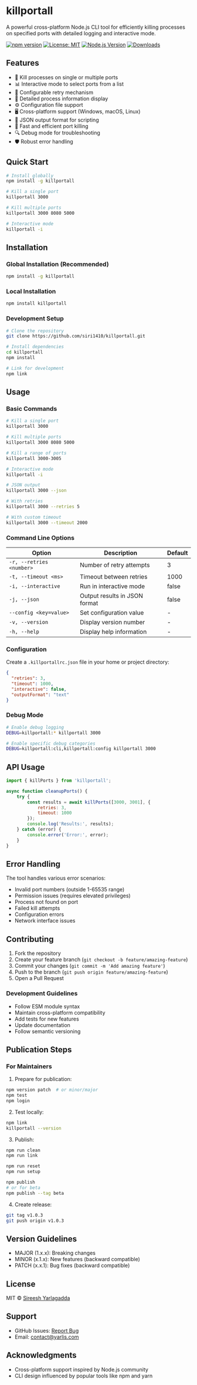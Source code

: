 # killportall

A powerful cross-platform Node.js CLI tool for efficiently killing processes on specified ports with detailed logging and interactive mode.

[![npm version](https://badge.fury.io/js/killportall.svg)](https://badge.fury.io/js/killportall)
[![License: MIT](https://img.shields.io/badge/License-MIT-yellow.svg)](https://opensource.org/licenses/MIT)
[![Node.js Version](https://img.shields.io/node/v/killportall.svg)](https://nodejs.org)
[![Downloads](https://img.shields.io/npm/dm/killportall.svg)](https://www.npmjs.com/package/killportall)

## Features

- 🎯 Kill processes on single or multiple ports
- 📊 Interactive mode to select ports from a list
- 🔄 Configurable retry mechanism
- 📝 Detailed process information display
- ⚙️ Configuration file support
- 🖥️ Cross-platform support (Windows, macOS, Linux)
- 🎨 JSON output format for scripting
- 🚀 Fast and efficient port killing
- 🔍 Debug mode for troubleshooting
- 🛡️ Robust error handling

## Quick Start

```bash
# Install globally
npm install -g killportall

# Kill a single port
killportall 3000

# Kill multiple ports
killportall 3000 8080 5000

# Interactive mode
killportall -i
```

## Installation

### Global Installation (Recommended)
```bash
npm install -g killportall
```

### Local Installation
```bash
npm install killportall
```

### Development Setup
```bash
# Clone the repository
git clone https://github.com/siri1410/killportall.git

# Install dependencies
cd killportall
npm install

# Link for development
npm link
```

## Usage

### Basic Commands

```bash
# Kill a single port
killportall 3000

# Kill multiple ports
killportall 3000 8080 5000

# Kill a range of ports
killportall 3000-3005

# Interactive mode
killportall -i

# JSON output
killportall 3000 --json

# With retries
killportall 3000 --retries 5

# With custom timeout
killportall 3000 --timeout 2000
```

### Command Line Options

| Option | Description | Default |
|--------|-------------|---------|
| `-r, --retries <number>` | Number of retry attempts | 3 |
| `-t, --timeout <ms>` | Timeout between retries | 1000 |
| `-i, --interactive` | Run in interactive mode | false |
| `-j, --json` | Output results in JSON format | false |
| `--config <key=value>` | Set configuration value | - |
| `-v, --version` | Display version number | - |
| `-h, --help` | Display help information | - |

### Configuration

Create a `.killportallrc.json` file in your home or project directory:

```json
{
  "retries": 3,
  "timeout": 1000,
  "interactive": false,
  "outputFormat": "text"
}
```

### Debug Mode

```bash
# Enable debug logging
DEBUG=killportall:* killportall 3000

# Enable specific debug categories
DEBUG=killportall:cli,killportall:config killportall 3000
```

## API Usage

```javascript
import { killPorts } from 'killportall';

async function cleanupPorts() {
    try {
        const results = await killPorts([3000, 3001], {
            retries: 3,
            timeout: 1000
        });
        console.log('Results:', results);
    } catch (error) {
        console.error('Error:', error);
    }
}
```

## Error Handling

The tool handles various error scenarios:
- Invalid port numbers (outside 1-65535 range)
- Permission issues (requires elevated privileges)
- Process not found on port
- Failed kill attempts
- Configuration errors
- Network interface issues

## Contributing

1. Fork the repository
2. Create your feature branch (`git checkout -b feature/amazing-feature`)
3. Commit your changes (`git commit -m 'Add amazing feature'`)
4. Push to the branch (`git push origin feature/amazing-feature`)
5. Open a Pull Request

### Development Guidelines
- Follow ESM module syntax
- Maintain cross-platform compatibility
- Add tests for new features
- Update documentation
- Follow semantic versioning

## Publication Steps

### For Maintainers

1. Prepare for publication:
```bash
npm version patch  # or minor/major
npm test
npm login
```

2. Test locally:
```bash
npm link
killportall --version
```

3. Publish:
```bash
npm run clean
npm run link

npm run reset
npm run setup

npm publish
# or for beta
npm publish --tag beta
```

4. Create release:
```bash
git tag v1.0.3
git push origin v1.0.3
```

## Version Guidelines

- MAJOR (1.x.x): Breaking changes
- MINOR (x.1.x): New features (backward compatible)
- PATCH (x.x.1): Bug fixes (backward compatible)

## License

MIT © [Sireesh Yarlagadda](https://github.com/siri1410)

## Support

- GitHub Issues: [Report Bug](https://github.com/siri1410/killportall/issues)
- Email: contact@yarlis.com

## Acknowledgments

- Cross-platform support inspired by Node.js community
- CLI design influenced by popular tools like npm and yarn
